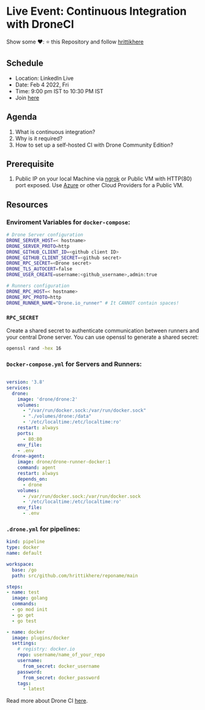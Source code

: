 # Live Event: Continuous Integration with DroneCI


Show some ❤️: ⭐ this Repository and follow [hrittikhere](https://github.com/hrittikhere)

## Schedule
* Location: LinkedIn Live
* Date: Feb 4 2022, Fri
* Time: 9:00 pm IST to 10:30 PM IST
* Join [here](https://t.co/fERBfLb5YU)

## Agenda
1. What is continuous integration?
1. Why is it required?
1. How to set up a self-hosted CI with Drone Community Edition? 

## Prerequisite
1. Public IP on your local Machine via [ngrok](https://ngrok.com) or Public VM with HTTP(80) port exposed. Use [Azure](azure.com) or other Cloud Providers for a Public VM.

## Resources

### Enviroment Variables for `docker-compose`:

```bash
# Drone Server configuration
DRONE_SERVER_HOST=< hostname>
DRONE_SERVER_PROTO=http
DRONE_GITHUB_CLIENT_ID=<github client ID>
DRONE_GITHUB_CLIENT_SECRET=<github secret>
DRONE_RPC_SECRET=<Drone secret>
DRONE_TLS_AUTOCERT=false
DRONE_USER_CREATE=username:<github_username>,admin:true

# Runners configuration
DRONE_RPC_HOST=< hostname>
DRONE_RPC_PROTO=http
DRONE_RUNNER_NAME="Drone.io_runner" # It CANNOT contain spaces!
```

### `RPC_SECRET`
Create a shared secret to authenticate communication between runners and your central Drone server. You can use openssl to generate a shared secret:

```bash
openssl rand -hex 16
```

### `Docker-compose.yml` for Servers and Runners:

```yaml

version: '3.8'
services:
  drone:
    image: 'drone/drone:2'
    volumes:
      - "/var/run/docker.sock:/var/run/docker.sock"
      - "./volumes/drone:/data"
      - '/etc/localtime:/etc/localtime:ro'
    restart: always
    ports:
      - 80:80
    env_file:
    - .env
  drone-agent:
    image: drone/drone-runner-docker:1
    command: agent
    restart: always
    depends_on:
      - drone
    volumes:
      - /var/run/docker.sock:/var/run/docker.sock
      - '/etc/localtime:/etc/localtime:ro'
    env_file:
      - .env

```

### `.drone.yml` for pipelines:

```yaml
kind: pipeline
type: docker
name: default

workspace:
  base: /go
  path: src/github.com/hrittikhere/reponame/main

steps:
- name: test
  image: golang
  commands:
  - go mod init
  - go get
  - go test

- name: docker  
  image: plugins/docker
  settings:
    # registry: docker.io
    repo: username/name_of_your_repo
    username:
      from_secret: docker_username
    password:
      from_secret: docker_password
    tags: 
      - latest
```

Read more about Drone CI [here](https://docs.drone.io/).